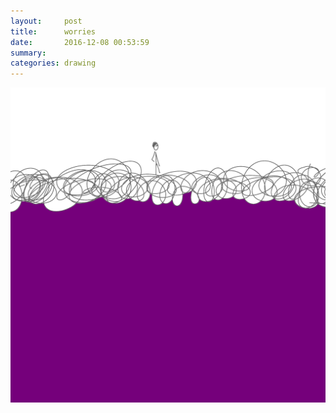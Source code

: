 ```yaml
---
layout:     post
title:      worries
date:       2016-12-08 00:53:59
summary:    
categories: drawing
---
```

![worries](/images/diary/worries.png "too many to-does")
